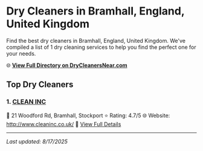# Dry Cleaners in Bramhall, England, United Kingdom

Find the best dry cleaners in Bramhall, England, United Kingdom. We've compiled a list of 1 dry cleaning services to help you find the perfect one for your needs.

🌐 **[View Full Directory on DryCleanersNear.com](https://drycleanersnear.com/city/United%20Kingdom/England/Bramhall)**

## Top Dry Cleaners

### 1. [CLEAN INC](https://drycleanersnear.com/dryCleaner/6892b87c7a636409f9a33eba/clean-inc)
📍 21 Woodford Rd, Bramhall, Stockport
⭐ Rating: 4.7/5
🌐 Website: http://www.cleaninc.co.uk/
🔗 [View Full Details](https://drycleanersnear.com/dryCleaner/6892b87c7a636409f9a33eba/clean-inc)


---

*Last updated: 8/17/2025*
